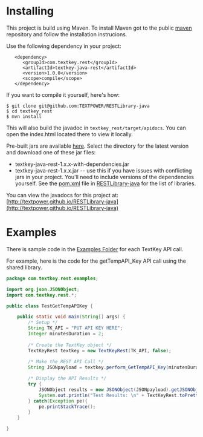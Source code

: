 # Installing

This project is build using Maven. To install Maven got to the public [maven](http://maven.apache.org/download.html) repository and follow the installation instrucions.

Use the following dependency in your project:

       <dependency>
          <groupId>com.textkey.rest</groupId>
          <artifactId>textkey-java-rest</artifactId>
          <version>1.0.0</version>
          <scope>compile</scope>
       </dependency>

If you want to compile it yourself, here's how:

    $ git clone git@github.com:TEXTPOWER/RESTLibrary-java
    $ cd textkey_rest
    $ mvn install

This will also build the javadoc in `textkey_rest/target/apidocs`. You can open the
index.html located there to view it locally.

Pre-built jars are available [here](http://search.maven.org/XXXXX). Select the directory for the latest version and download one of these jar files:

* textkey-java-rest-1.x.x-with-dependencies.jar
* textkey-java-rest-1.x.x.jar -- use this if you have issues with conflicting jars in your project. You'll need to include versions of the dependencies yourself. See the [pom.xml](https://github.com/TEXTPOWER/RESTLibrary-java/pom.xml) file in [RESTLibrary-java](https://github.com/TEXTPOWER/RESTLibrary-java) for the list of libraries.

You can view the javadocs for this project at:
[http://textpower.github.io/RESTLibrary-java](http://textpower.github.io/RESTLibrary-java)

# Examples

There is sample code in the [Examples Folder](https://github.com/TEXTPOWER/RESTLibrary-java/blob/master/src/main/java/com/textkey/rest/examples) for each TextKey API call.

For example, here is the code for the getTempAPI_Key API call using the shared library.

```java
package com.textkey.rest.examples;

import org.json.JSONObject;
import com.textkey.rest.*;

public class TestGetTempAPIKey {

	public static void main(String[] args) {
		/* Setup */
		String TK_API = "PUT API KEY HERE";
		Integer minutesDuration = 2;
		
		/* Create the TextKey object */
		TextKeyRest textkey = new TextKeyRest(TK_API, false);
		
		/* Make the REST API Call */
		String JSONpayload = textkey.perform_GetTempAPI_Key(minutesDuration);

		/* Display the API Results */
		try {
			JSONObject results = new JSONObject(JSONpayload).getJSONObject("d");
		    System.out.println("Test Results: \n" + TextKeyRest.toPrettyFormat(results.toString()));
		} catch(Exception pe){
			pe.printStackTrace();
		} 				
	}

}
```
